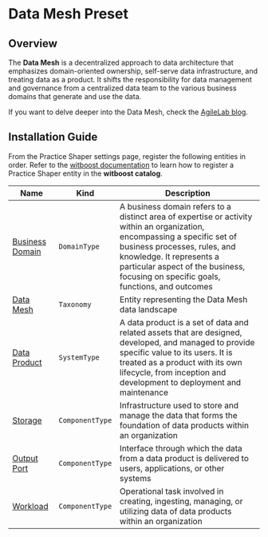 # Data Mesh Preset

## Overview

The **Data Mesh** is a decentralized approach to data architecture that emphasizes domain-oriented ownership, self-serve data infrastructure, and treating data as a product. It shifts the responsibility for data management and governance from a centralized data team to the various business domains that generate and use the data.

If you want to delve deeper into the Data Mesh, check the [AgileLab blog](https://www.agilelab.it/blog/tag/data-mesh).
## Installation Guide

From the Practice Shaper settings page, register the following entities in order.
Refer to the [witboost documentation](https://docs.witboost.com) to learn how to register a Practice Shaper entity in the **witboost catalog**.

| Name                                                       | Kind            | Description                                                                                                                                                                                                                                                                  |
| ---------------------------------------------------------- | --------------- | ---------------------------------------------------------------------------------------------------------------------------------------------------------------------------------------------------------------------------------------------------------------------------- |
| [Business Domain](../../domain-types/business-domain.yaml) | `DomainType`    | A business domain refers to a distinct area of expertise or activity within an organization, encompassing a specific set of business processes, rules, and knowledge. It represents a particular aspect of the business, focusing on specific goals, functions, and outcomes |
| [Data Mesh](./catalog-info.yaml)                           | `Taxonomy`      | Entity representing the Data Mesh data landscape                                                                                                                                                                                                                             |
| [Data Product](./system-types/data-product.yaml)           | `SystemType`    | A data product is a set of data and related assets that are designed, developed, and managed to provide specific value to its users. It is treated as a product with its own lifecycle, from inception and development to deployment and maintenance                         |
| [Storage](./component-types/storage.yaml)                  | `ComponentType` | Infrastructure used to store and manage the data that forms the foundation of data products within an organization                                                                                                                                                           |
| [Output Port](./component-types/outputport.yaml)           | `ComponentType` | Interface through which the data from a data product is delivered to users, applications, or other systems                                                                                                                                                                   |
| [Workload](./component-types/workload.yaml)                | `ComponentType` | Operational task involved in creating, ingesting, managing, or utilizing data of data products within an organization                                                                                                                                                        |

